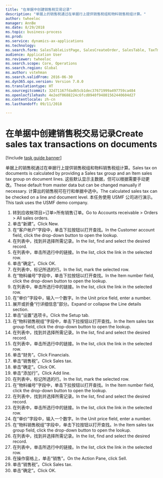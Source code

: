 ```yaml
--- 
title: "在单据中创建销售税交易记录"
description: "单据上的销售税通过在单据行上提供销售税组和物料销售税组计算。"
author: twheeloc
manager: AnnBe
ms.date: 8/29/2018
ms.topic: business-process
ms.prod: 
ms.service: dynamics-ax-applications
ms.technology: 
ms.search.form: SalesTableListPage, SalesCreateOrder, SalesTable, TaxTmpWorkTrans
audience: Application User
ms.reviewer: twheeloc
ms.search.scope: Core, Operations
ms.search.region: Global
ms.author: vstehman
ms.search.validFrom: 2016-06-30
ms.dyn365.ops.version: Version 7.0.0
ms.translationtype: HT
ms.sourcegitcommit: 32d71167fdad65cb1dec37671999a497759ca484
ms.openlocfilehash: 4e2edf0688224c6fcd0940f94801562440604d27
ms.contentlocale: zh-cn
ms.lasthandoff: 09/11/2018

---
```

# <a name="create-sales-tax-transactions-on-documents"></a><span data-ttu-id="d882c-103">在单据中创建销售税交易记录</span><span class="sxs-lookup"><span data-stu-id="d882c-103">Create sales tax transactions on documents</span></span>

[!include [task guide banner](../../includes/task-guide-banner.md)]

<span data-ttu-id="d882c-104">单据上的销售税通过在单据行上提供销售税组和物料销售税组计算。</span><span class="sxs-lookup"><span data-stu-id="d882c-104">Sales tax on documents is calculated by providing a Sales tax group and an Item sales tax group on document lines.</span></span> <span data-ttu-id="d882c-105">这些默认显示主数据，但可以根据需要手动更改。</span><span class="sxs-lookup"><span data-stu-id="d882c-105">These default from master data but can be changed manually if necessary.</span></span> <span data-ttu-id="d882c-106">计算出的销售税可在行和单据中选中。</span><span class="sxs-lookup"><span data-stu-id="d882c-106">The calculated sales tax can be checked on a line and document level.</span></span> <span data-ttu-id="d882c-107">本任务使用 USMF 公司进行演示。</span><span class="sxs-lookup"><span data-stu-id="d882c-107">This task uses the USMF demo company.</span></span>

1. <span data-ttu-id="d882c-108">转到应收帐项目>订单>所有销售订单。</span><span class="sxs-lookup"><span data-stu-id="d882c-108">Go to Accounts receivable > Orders > All sales orders.</span></span>
2. <span data-ttu-id="d882c-109">单击“新建”。</span><span class="sxs-lookup"><span data-stu-id="d882c-109">Click New.</span></span>
3. <span data-ttu-id="d882c-110">在“客户帐户”字段中，单击下拉按钮以打开查找。</span><span class="sxs-lookup"><span data-stu-id="d882c-110">In the Customer account field, click the drop-down button to open the lookup.</span></span>
4. <span data-ttu-id="d882c-111">在列表中，找到并选择所需记录。</span><span class="sxs-lookup"><span data-stu-id="d882c-111">In the list, find and select the desired record.</span></span>
5. <span data-ttu-id="d882c-112">在列表中，单击所选行中的链接。</span><span class="sxs-lookup"><span data-stu-id="d882c-112">In the list, click the link in the selected row.</span></span>
6. <span data-ttu-id="d882c-113">单击“确定”。</span><span class="sxs-lookup"><span data-stu-id="d882c-113">Click OK.</span></span>
7. <span data-ttu-id="d882c-114">在列表中，标记所选的行。</span><span class="sxs-lookup"><span data-stu-id="d882c-114">In the list, mark the selected row.</span></span>
8. <span data-ttu-id="d882c-115">在“物料编号”字段中，单击下拉按钮以打开查找。</span><span class="sxs-lookup"><span data-stu-id="d882c-115">In the Item number field, click the drop-down button to open the lookup.</span></span>
9. <span data-ttu-id="d882c-116">在列表中，单击所选行中的链接。</span><span class="sxs-lookup"><span data-stu-id="d882c-116">In the list, click the link in the selected row.</span></span>
10. <span data-ttu-id="d882c-117">在“单价”字段中，输入一个数字。</span><span class="sxs-lookup"><span data-stu-id="d882c-117">In the Unit price field, enter a number.</span></span>
11. <span data-ttu-id="d882c-118">展开或折叠“行详细信息”部分。</span><span class="sxs-lookup"><span data-stu-id="d882c-118">Expand or collapse the Line details section.</span></span>
12. <span data-ttu-id="d882c-119">单击“设置”选项卡。</span><span class="sxs-lookup"><span data-stu-id="d882c-119">Click the Setup tab.</span></span>
13. <span data-ttu-id="d882c-120">在“物料销售税组”字段中，单击下拉按钮以打开查找。</span><span class="sxs-lookup"><span data-stu-id="d882c-120">In the Item sales tax group field, click the drop-down button to open the lookup.</span></span>
14. <span data-ttu-id="d882c-121">在列表中，找到并选择所需记录。</span><span class="sxs-lookup"><span data-stu-id="d882c-121">In the list, find and select the desired record.</span></span>
15. <span data-ttu-id="d882c-122">在列表中，单击所选行中的链接。</span><span class="sxs-lookup"><span data-stu-id="d882c-122">In the list, click the link in the selected row.</span></span>
16. <span data-ttu-id="d882c-123">单击“财务”。</span><span class="sxs-lookup"><span data-stu-id="d882c-123">Click Financials.</span></span>
17. <span data-ttu-id="d882c-124">单击“销售税”。</span><span class="sxs-lookup"><span data-stu-id="d882c-124">Click Sales tax.</span></span>
18. <span data-ttu-id="d882c-125">单击“确定”。</span><span class="sxs-lookup"><span data-stu-id="d882c-125">Click OK.</span></span>
19. <span data-ttu-id="d882c-126">单击“添加行”。</span><span class="sxs-lookup"><span data-stu-id="d882c-126">Click Add line.</span></span>
20. <span data-ttu-id="d882c-127">在列表中，标记所选的行。</span><span class="sxs-lookup"><span data-stu-id="d882c-127">In the list, mark the selected row.</span></span>
21. <span data-ttu-id="d882c-128">在“物料编号”字段中，单击下拉按钮以打开查找。</span><span class="sxs-lookup"><span data-stu-id="d882c-128">In the Item number field, click the drop-down button to open the lookup.</span></span>
22. <span data-ttu-id="d882c-129">在列表中，找到并选择所需记录。</span><span class="sxs-lookup"><span data-stu-id="d882c-129">In the list, find and select the desired record.</span></span>
23. <span data-ttu-id="d882c-130">在列表中，单击所选行中的链接。</span><span class="sxs-lookup"><span data-stu-id="d882c-130">In the list, click the link in the selected row.</span></span>
24. <span data-ttu-id="d882c-131">在“单价”字段中，输入一个数字。</span><span class="sxs-lookup"><span data-stu-id="d882c-131">In the Unit price field, enter a number.</span></span>
25. <span data-ttu-id="d882c-132">在“物料销售税组”字段中，单击下拉按钮以打开查找。</span><span class="sxs-lookup"><span data-stu-id="d882c-132">In the Item sales tax group field, click the drop-down button to open the lookup.</span></span>
26. <span data-ttu-id="d882c-133">在列表中，找到并选择所需记录。</span><span class="sxs-lookup"><span data-stu-id="d882c-133">In the list, find and select the desired record.</span></span>
27. <span data-ttu-id="d882c-134">在列表中，单击所选行中的链接。</span><span class="sxs-lookup"><span data-stu-id="d882c-134">In the list, click the link in the selected row.</span></span>
28. <span data-ttu-id="d882c-135">在操作窗格上，单击“销售”。</span><span class="sxs-lookup"><span data-stu-id="d882c-135">On the Action Pane, click Sell.</span></span>
29. <span data-ttu-id="d882c-136">单击“销售税”。</span><span class="sxs-lookup"><span data-stu-id="d882c-136">Click Sales tax.</span></span>
30. <span data-ttu-id="d882c-137">单击“确定”。</span><span class="sxs-lookup"><span data-stu-id="d882c-137">Click OK.</span></span>


